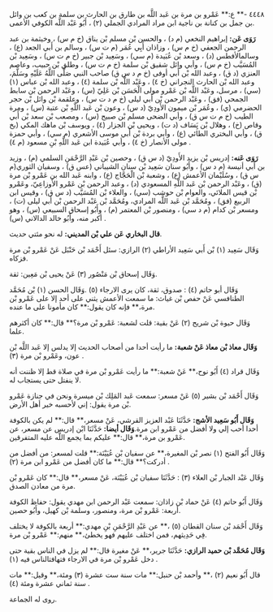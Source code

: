 ٤٤٤٨ -** ع:** عَمْرو بن مرة بن عَبد اللَّه بن طارق بن الحارث بن سلمة بن كعب بن وائل بن جمل بن كنانة بن ناجية ابن مراد المرادي الجملي (٢) ، أَبُو عَبْد اللَّه الكوفي الأعمى.

**رَوَى عَن:** إبراهيم النخعي (م د) ، والحسن بْن مسلم بْن يناق (خ م س) ، وخيثمة بن عبد الرحمن الجعفي (خ م س) ، وزاذان أَبِي عُمَر (م ت س) ، وسالم بن أَبي الجعد (ع) ، وسالمالأفطس (د) ، وسعد بْن عُبَيدة (م سي) ، وسَعِيد بْن جبير (خ م ت س) ، وسَعِيد بْن المُسَيَّب (خ م س) ، وأبي وائل شقيق بْن سلمة (خ م ت س) ، وطلق بْن حبيب، وعاصم العنزي (د ق) ، وعبد الله بْن أَبي أوفى (خ م د س ق) صاحب النبي صَلَّى اللَّهُ عَلَيْهِ وسَلَّمَ، وعبد الله بْن الحارث النجراني (خ ٤) ، وعَبْد اللَّه بْن سلمة (٤) ، وعبد الله بْن عباس (١) (سي) ، مرسل، وعَبْد اللَّه بْن عَمْرو مولى الْحَسَن بْن عَلِيّ (س) ، وعَبْد الرحمن بْن سابط الجمحي (فق) ، وعَبْد الرحمن بْن أَبي ليلى (خ م د ت س) ، وعلقمة بْن وائل بْن حجر الحضرمي (ي) ، وعُمَر بْن ميمون الأَودِيّ (د س) ، وعون بْن عَبد اللَّهِ بْن عتبة (س) ، ومرة الطيب (خ م ت س ق) ، وأبي الضحى مسلم بْن صبيح (س) ، ومصعب بْن سعد بْن أَبي وقاص (خ) ، وهلال بْن يَِسَاف (د ت) ، ويحيى بْن الجزار (٤) ، ويوسف بْن ماهك المكي (بخ ق) ، وأبي البختري الطائي (ع) ، وأبي بردة بْن أَبي موسى الأشعري (م سي) ، وأبي حمزة مولى الأنصار (خ ٤) ، وأبي عُبَيدة ابن عَبد اللَّهِ بْنِ مسعود (م ٤) .

**رَوَى عَنه:** إدريس بْن يزيد الأَودِيّ (د س ق) ، وحصين بْن عَبْدِ الرَّحْمَنِ السلمي (م) ، وزيد بن أَبي أنيسة (م د س) ، وأَبُو سنان سَعِيد بْن سنان الشيباني (عس ق) ، وسفيان الثوري(م س ق) ، وسُلَيْمان الأعمش (ع) ، وشعبة بْن الْحَجَّاج (ع) ، وابنه عَبد الله بن عَمْرو بْن مرة (ق) ، وعَبْد الرحمن بْن عَبد اللَّهِ المسعودي (د) ، وعبد الرحمن بْن عَمْرو الأَوزاعِيّ، وعَمْرو بْن قيس الملائي، والعوام بْن حوشب (سي) ، والعلاء بْن المُسَيَّب (د س ق) ، وقيس ابن الربيع (فق) ، ومُحَمَّد بْن عَبد اللَّه المرادي، ومُحَمَّد بْن عَبْد الرحمن بْن أَبي ليلى (ت) ، ومسعر بْن كدام (م د سي) ، ومنصور بْن المعتمر (م) ، وأَبُو إسحاق السبيعي (س) ، وهو أكبر منه، وأَبُو خالد الدالاني (س) .

**قال البخاري عَن علي بْن المديني:** له نحو مئتي حديث.

وَقَال سَعِيد (١) بْن أَبي سَعِيد الأراطي (٢) الرازي: سئل أَحْمَد بْن حَنْبَل عَنْ عَمْرو بْن مرة فزكاه.

وَقَال إسحاق بْن مَنْصُور (٣) عَنْ يحيى بْن مَعِين: ثقة.

وَقَال أبو حاتم (٤) : صدوق، ثقة، كان يرى الارجاء (٥) .وَقَال الحسن (١) بْن مُحَمَّد الطنافسي عَنْ حفص بْن غياث: ما سمعت الأعمش يثني على أحد إلا على عَمْرو بْن مرة،** فإنه كان يقول:** كان مأمونا على ما عنده.

وَقَال حيوة بْن شريح (٢) عَنْ بقية: قلت لشعبة: عَمْرو بْن مرة؟** قال:** كان أكثرهم علما.

**وَقَال معاذ بْن معاذ عَنْ شعبة:** ما رأيت أحدا من أصحاب الحديث إلا يدلس إلا عَبد اللَّه بْن عون، وعَمْرو بْن مرة (٣) .

وَقَال قراد (٤) أَبُو نوح،** عَنْ شعبة:** ما رأيت عَمْرو بْن مرة في صلاة قط إلا ظننت أنه لا ينفتل حتى يستجاب له.

وَقَال أَحْمَد بْن بشير (٥) عَنْ مسعر: سمعت عَبد المَلِك بْن ميسرة ونحن في جنازة عَمْرو بْن مرة يقول: إني لأحسبه خير أهل الأرض.

**وَقَال أَبُو سَعِيد الأشج:** حَدَّثَنَا عَبْد العزيز القرشي، عَنْ مسعر،** قال:** لم يكن بالكوفة أحدا أحب إلي ولا أفضل من عَمْرو ابن مرة.**وَقَال أيضا:** حَدَّثَنَا ابْن إدريس عن مسعر، عن عَمْرو بن مرة،** قال:** عليكم بما يجمع اللَّه عليه المتفرقين.

وَقَال أَبُو الفتح (١) نصر بْن المغيرة،** عن سفيان بْن عُيَيْنَة:** قلت لمسعر: من أفضل من أدركت؟** قال:** ما كان أفضل من عَمْرو ابن مرة (٢) .

وَقَال عَبْد الجبار بْن العلاء (٣) : حَدَّثَنَا سفيان بْن عُيَيْنَة، عَنْ مسعر،** قال:** كان عَمْرو بْن مرة من معادن الصدق.

وَقَال أَبُو حاتم (٤) عَنْ حماد بْن زاذان: سمعت عَبْد الرحمن ابن مهدي يقول: حفاظ الكوفة أربعة: عَمْرو بْن مرة، ومنصور، وسلمة بْن كهيل، وأَبُو حصين.

وَقَال أَحْمَد بْن سنان القطان (٥) ،** عن عَبْدِ الرَّحْمَنِ بْنِ مهدي:** أربعة بالكوفة لا يختلف فِي حَدِيثهم، فمن اختلف عليهم فهو يخطئ،** منهم:** عَمْرو بْن مرة.

**وَقَال مُحَمَّد بْن حميد الرازي:** حَدَّثَنَا جرير،** عَنْ مغيرة قال:** لم يزل في الناس بقية حتى دخل عَمْرو بْن مرة في الارجاء فتهافتالناس فيه (١) .

قال أَبُو نعيم (٢) ،** وأحمد بْن حنبل:** مات سنة ست عشرة (٣) ومئة،** وقيل:** مات سنة ثماني عشرة ومئة (٤) .

روى له الجماعة.